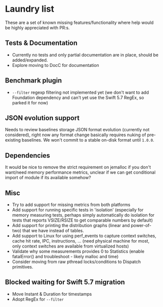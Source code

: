 # Laundry list 

These are a set of known missing features/functionality where help would be highly appreciated with PR:s.

## Tests & Documentation
* Currently no tests and only partial documentation are in place, should be added/expanded.
* Explore moving to DocC for documentation

## Benchmark plugin
* `--filter` regexp filtering not implemented yet (we don't want to add Foundation dependency and can't yet
use the Swift 5.7 RegEx, so parked it for now)

## JSON evolution support
Needs to review baselines storage JSON format evolution (currently not considered), right now any format change 
basically requires nuking of pre-existing baselines. We won't commit to a stable on-disk format until `1.0.0`.

## Dependencies
It would be nice to remove the strict requirement on jemalloc if you don't want/need memory performance metrics, 
unclear if we can get conditional import of module if its available somehow?

## Misc
* Try to add support for missing metrics from both platforms
* Add support for running specific tests in 'isolation' (especially for memory measuring tests, perhaps simply automatically do isolation
for tests that reports VSIZE/RSIZE to get comparable numbers by default)
* Add support for printing the distribution graphs (linear and power-of-two) that we have instead of tables.
* Add support to Linux for using perf\_events to capture context switches, cache hit rate, IPC, instructions, ... (need physical machine for most, only context switches are available from virtualized hosts)
* Validate why some measurements provides 0 to Statistics (enable fatalError() and troubleshoot - likely malloc and time)
* Consider moving from raw pthread locks/conditions to Dispatch primitives.

## Blocked waiting for Swift 5.7 migration
* Move Instant & Duration for timestamps 
* Adopt RegEx for `--filter`
